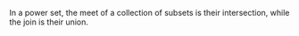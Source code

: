 In a power set, the meet of a collection of subsets is their intersection, while 
the join is their union.

